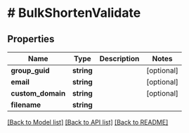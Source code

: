 # # BulkShortenValidate

## Properties

Name | Type | Description | Notes
------------ | ------------- | ------------- | -------------
**group_guid** | **string** |  | [optional]
**email** | **string** |  | [optional]
**custom_domain** | **string** |  | [optional]
**filename** | **string** |  |

[[Back to Model list]](../../README.md#models) [[Back to API list]](../../README.md#endpoints) [[Back to README]](../../README.md)
